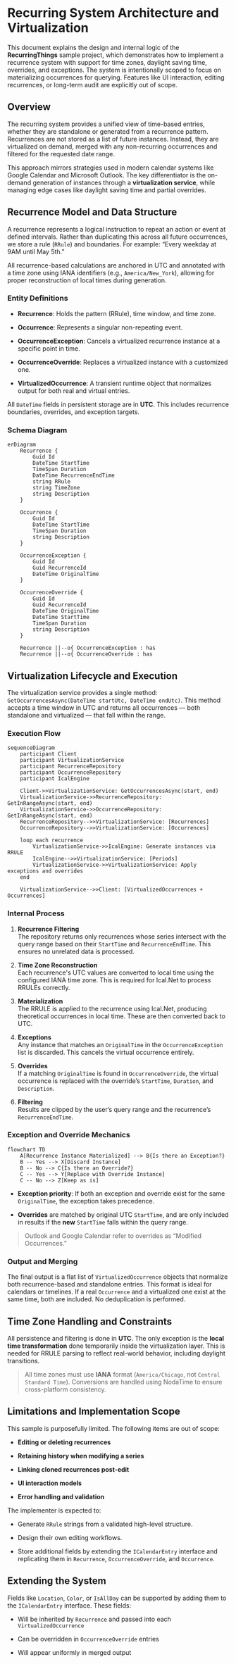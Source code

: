﻿# Recurring System Architecture and Virtualization

This document explains the design and internal logic of the **RecurringThings** sample project, which demonstrates how to implement a recurrence system with support for time zones, daylight saving time, overrides, and exceptions. The system is intentionally scoped to focus on materializing occurrences for querying. Features like UI interaction, editing recurrences, or long-term audit are explicitly out of scope.

## Overview

The recurring system provides a unified view of time-based entries, whether they are standalone or generated from a recurrence pattern. Recurrences are not stored as a list of future instances. Instead, they are virtualized on demand, merged with any non-recurring occurrences and filtered for the requested date range.

This approach mirrors strategies used in modern calendar systems like Google Calendar and Microsoft Outlook. The key differentiator is the on-demand generation of instances through a **virtualization service**, while managing edge cases like daylight saving time and partial overrides.

## Recurrence Model and Data Structure

A recurrence represents a logical instruction to repeat an action or event at defined intervals. Rather than duplicating this across all future occurrences, we store a rule (`RRule`) and boundaries. For example: “Every weekday at 9AM until May 5th.”

All recurrence-based calculations are anchored in UTC and annotated with a time zone using IANA identifiers (e.g., `America/New_York`), allowing for proper reconstruction of local times during generation.

### Entity Definitions

-   **Recurrence**: Holds the pattern (RRule), time window, and time zone.
    
-   **Occurrence**: Represents a singular non-repeating event.
    
-   **OccurrenceException**: Cancels a virtualized recurrence instance at a specific point in time.
    
-   **OccurrenceOverride**: Replaces a virtualized instance with a customized one.
    
-   **VirtualizedOccurrence**: A transient runtime object that normalizes output for both real and virtual entries.
    

All `DateTime` fields in persistent storage are in **UTC**. This includes recurrence boundaries, overrides, and exception targets.

### Schema Diagram

```mermaid
erDiagram
    Recurrence {
        Guid Id
        DateTime StartTime 
        TimeSpan Duration
        DateTime RecurrenceEndTime
        string RRule
        string TimeZone
        string Description
    }

    Occurrence {
        Guid Id
        DateTime StartTime
        TimeSpan Duration
        string Description
    }

    OccurrenceException {
        Guid Id
        Guid RecurrenceId
        DateTime OriginalTime
    }

    OccurrenceOverride {
        Guid Id
        Guid RecurrenceId
        DateTime OriginalTime
        DateTime StartTime
        TimeSpan Duration
        string Description
    }

    Recurrence ||--o{ OccurrenceException : has
    Recurrence ||--o{ OccurrenceOverride : has

```

## Virtualization Lifecycle and Execution

The virtualization service provides a single method: `GetOccurrencesAsync(DateTime startUtc, DateTime endUtc)`. This method accepts a time window in UTC and returns all occurrences — both standalone and virtualized — that fall within the range.

### Execution Flow

```mermaid
sequenceDiagram
    participant Client
    participant VirtualizationService
    participant RecurrenceRepository
    participant OccurrenceRepository
    participant IcalEngine

    Client->>VirtualizationService: GetOccurrencesAsync(start, end)
    VirtualizationService->>RecurrenceRepository: GetInRangeAsync(start, end)
    VirtualizationService->>OccurrenceRepository: GetInRangeAsync(start, end)
    RecurrenceRepository-->>VirtualizationService: [Recurrences]
    OccurrenceRepository-->>VirtualizationService: [Occurrences]

    loop each recurrence
        VirtualizationService->>IcalEngine: Generate instances via RRULE
        IcalEngine-->>VirtualizationService: [Periods]
        VirtualizationService->>VirtualizationService: Apply exceptions and overrides
    end

    VirtualizationService-->>Client: [VirtualizedOccurrences + Occurrences]

```

### Internal Process

1.  **Recurrence Filtering**  
    The repository returns only recurrences whose series intersect with the query range based on their `StartTime` and `RecurrenceEndTime`. This ensures no unrelated data is processed.
    
2.  **Time Zone Reconstruction**  
    Each recurrence's UTC values are converted to local time using the configured IANA time zone. This is required for Ical.Net to process RRULEs correctly.
    
3.  **Materialization**  
    The RRULE is applied to the recurrence using Ical.Net, producing theoretical occurrences in local time. These are then converted back to UTC.
    
4.  **Exceptions**  
    Any instance that matches an `OriginalTime` in the `OccurrenceException` list is discarded. This cancels the virtual occurrence entirely.
    
5.  **Overrides**  
    If a matching `OriginalTime` is found in `OccurrenceOverride`, the virtual occurrence is replaced with the override’s `StartTime`, `Duration`, and `Description`.
    
6.  **Filtering**  
    Results are clipped by the user’s query range and the recurrence’s `RecurrenceEndTime`.

### Exception and Override Mechanics

```mermaid
flowchart TD
    A[Recurrence Instance Materialized] --> B{Is there an Exception?}
    B -- Yes --> X[Discard Instance]
    B -- No --> C{Is there an Override?}
    C -- Yes --> Y[Replace with Override Instance]
    C -- No --> Z[Keep as is]

```

-   **Exception priority**: If both an exception and override exist for the same `OriginalTime`, the exception takes precedence.
    
-   **Overrides** are matched by original UTC `StartTime`, and are only included in results if the **new** `StartTime` falls within the query range.
    

> Outlook and Google Calendar refer to overrides as “Modified Occurrences.”

### Output and Merging

The final output is a flat list of `VirtualizedOccurrence` objects that normalize both recurrence-based and standalone entries. This format is ideal for calendars or timelines. If a real `Occurrence` and a virtualized one exist at the same time, both are included. No deduplication is performed.

## Time Zone Handling and Constraints

All persistence and filtering is done in **UTC**. The only exception is the **local time transformation** done temporarily inside the virtualization layer. This is needed for RRULE parsing to reflect real-world behavior, including daylight transitions.

> All time zones must use **IANA** format (`America/Chicago`, not `Central Standard Time`). Conversions are handled using NodaTime to ensure cross-platform consistency.

## Limitations and Implementation Scope

This sample is purposefully limited. The following items are out of scope:

-   **Editing or deleting recurrences**
    
-   **Retaining history when modifying a series**
    
-   **Linking cloned recurrences post-edit**
    
-   **UI interaction models**
    
-   **Error handling and validation**
    

The implementer is expected to:

-   Generate `RRule` strings from a validated high-level structure.
    
-   Design their own editing workflows.
    
-   Store additional fields by extending the `ICalendarEntry` interface and replicating them in `Recurrence`, `OccurrenceOverride`, and `Occurrence`.
    
## Extending the System

Fields like `Location`, `Color`, or `IsAllDay` can be supported by adding them to the `ICalendarEntry` interface. These fields:

-   Will be inherited by `Recurrence` and passed into each `VirtualizedOccurrence`
    
-   Can be overridden in `OccurrenceOverride` entries
    
-   Will appear uniformly in merged output